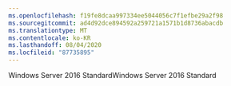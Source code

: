 ```yaml
---
ms.openlocfilehash: f19fe8dcaa997334ee5044056c7f1efbe29a2f98
ms.sourcegitcommit: ad4d92dce894592a259721a1571b1d8736abacdb
ms.translationtype: MT
ms.contentlocale: ko-KR
ms.lasthandoff: 08/04/2020
ms.locfileid: "87735895"
---
```

<span data-ttu-id="34ccc-101">Windows Server 2016 Standard</span><span class="sxs-lookup"><span data-stu-id="34ccc-101">Windows Server 2016 Standard</span></span>
